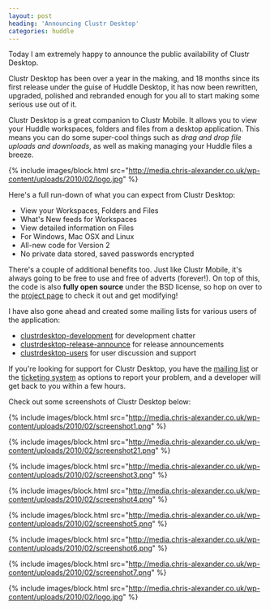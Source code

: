 ```yaml
---
layout: post
heading: 'Announcing Clustr Desktop'
categories: huddle
---
```


Today I am extremely happy to announce the public availability of Clustr Desktop.

Clustr Desktop has been over a year in the making, and 18 months since its first release under the guise of Huddle Desktop, it has now been rewritten, upgraded, polished and rebranded enough for you all to start making some serious use out of it.

Clustr Desktop is a great companion to Clustr Mobile. It allows you to view your Huddle workspaces, folders and files from a desktop application. This means you can do some super-cool things such as *drag and drop file uploads and downloads*, as well as making managing your Huddle files a breeze.

{% include images/block.html src="http://media.chris-alexander.co.uk/wp-content/uploads/2010/02/logo.jpg" %}

Here's a full run-down of what you can expect from Clustr Desktop:

* View your Workspaces, Folders and Files
* What's New feeds for Workspaces
* View detailed information on Files
* For Windows, Mac OSX and Linux
* All-new code for Version 2
* No private data stored, saved passwords encrypted

There's a couple of additional benefits too. Just like Clustr Mobile, it's always going to be free to use and free of adverts (forever!). On top of this, the code is also **fully open source** under the BSD license, so hop on over to the [project page](http://code.google.com/p/clustrdesktop) to check it out and get modifying!

I have also gone ahead and created some mailing lists for various users of the application:

* [clustrdesktop-development](http://groups.google.com/group/clustrdesktop-development) for development chatter
* [clustrdesktop-release-announce](http://groups.google.com/group/clustrdesktop-release-announce) for release announcements
* [clustrdesktop-users](http://groups.google.com/group/clustrdesktop-users) for user discussion and support

If you're looking for support for Clustr Desktop, you have the [mailing list](http://groups.google.com/group/clustrdesktop-users) or the [ticketing system](http://code.google.com/p/clustrdesktop/issues/list) as options to report your problem, and a developer will get back to you within a few hours.

Check out some screenshots of Clustr Desktop below:

{% include images/block.html src="http://media.chris-alexander.co.uk/wp-content/uploads/2010/02/screenshot1.png" %}

{% include images/block.html src="http://media.chris-alexander.co.uk/wp-content/uploads/2010/02/screenshot21.png" %}

{% include images/block.html src="http://media.chris-alexander.co.uk/wp-content/uploads/2010/02/screenshot3.png" %}

{% include images/block.html src="http://media.chris-alexander.co.uk/wp-content/uploads/2010/02/screenshot4.png" %}

{% include images/block.html src="http://media.chris-alexander.co.uk/wp-content/uploads/2010/02/screenshot5.png" %}

{% include images/block.html src="http://media.chris-alexander.co.uk/wp-content/uploads/2010/02/screenshot6.png" %}

{% include images/block.html src="http://media.chris-alexander.co.uk/wp-content/uploads/2010/02/screenshot7.png" %}

{% include images/block.html src="http://media.chris-alexander.co.uk/wp-content/uploads/2010/02/logo.jpg" %}
